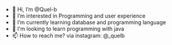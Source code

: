 - 👋 Hi, I’m @Quel-b
- 👀 I’m interested in Programming and user experience
- 🌱 I’m currently learning database and programming language
- 💞️ I'm looking to learn programming with java
- 📫 How to reach me? via instagram: @_quelb

<!---
Quel-b/Quel-b is a ✨ special ✨ repository because its `README.md` (this file) appears on your GitHub profile.
You can click the Preview link to take a look at your changes.
--->
